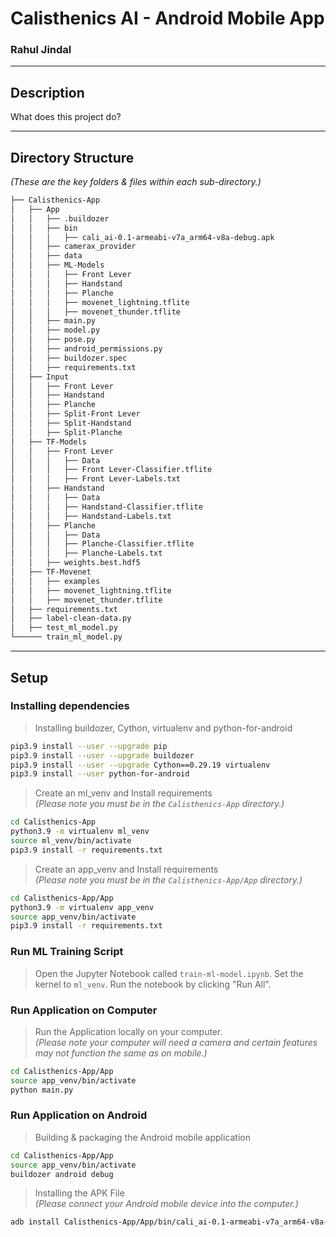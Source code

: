# Calisthenics AI - Android Mobile App
### Rahul Jindal

---

## Description
What does this project do?

---

## Directory Structure
*(These are the key folders & files within each sub-directory.)*

```markdown
├── Calisthenics-App
│   ├── App
│   │   ├── .buildozer
│   │   ├── bin
│   │   │   ├── cali_ai-0.1-armeabi-v7a_arm64-v8a-debug.apk
│   │   ├── camerax_provider
│   │   ├── data
│   │   ├── ML-Models
│   │   │   ├── Front Lever
│   │   │   ├── Handstand
│   │   │   ├── Planche
│   │   │   ├── movenet_lightning.tflite
│   │   │   ├── movenet_thunder.tflite
│   │   ├── main.py
│   │   ├── model.py
│   │   ├── pose.py
│   │   ├── android_permissions.py
│   │   ├── buildozer.spec
│   │   ├── requirements.txt
│   ├── Input
│   │   ├── Front Lever
│   │   ├── Handstand
│   │   ├── Planche
│   │   ├── Split-Front Lever
│   │   ├── Split-Handstand
│   │   ├── Split-Planche
│   ├── TF-Models
│   │   ├── Front Lever
│   │   │   ├── Data
│   │   │   ├── Front Lever-Classifier.tflite
│   │   │   ├── Front Lever-Labels.txt
│   │   ├── Handstand
│   │   │   ├── Data
│   │   │   ├── Handstand-Classifier.tflite
│   │   │   ├── Handstand-Labels.txt
│   │   ├── Planche
│   │   │   ├── Data
│   │   │   ├── Planche-Classifier.tflite
│   │   │   ├── Planche-Labels.txt
│   │   ├── weights.best.hdf5
│   ├── TF-Movenet
│   │   ├── examples
│   │   ├── movenet_lightning.tflite
│   │   ├── movenet_thunder.tflite
│   ├── requirements.txt
│   ├── label-clean-data.py
│   ├── test_ml_model.py
└────── train_ml_model.py
```

---

## Setup

### Installing dependencies

> Installing buildozer, Cython, virtualenv and python-for-android

```bash
pip3.9 install --user --upgrade pip
pip3.9 install --user --upgrade buildozer
pip3.9 install --user --upgrade Cython==0.29.19 virtualenv
pip3.9 install --user python-for-android
```

> Create an ml_venv and Install requirements \
*(Please note you must be in the `Calisthenics-App` directory.)*

```bash
cd Calisthenics-App
python3.9 -m virtualenv ml_venv
source ml_venv/bin/activate
pip3.9 install -r requirements.txt
```

> Create an app_venv and Install requirements\
*(Please note you must be in the `Calisthenics-App/App` directory.)*

```bash
cd Calisthenics-App/App
python3.9 -m virtualenv app_venv
source app_venv/bin/activate
pip3.9 install -r requirements.txt
```

### Run ML Training Script

> Open the Jupyter Notebook called `train-ml-model.ipynb`. Set the kernel to `ml_venv`. Run the notebook by clicking "Run All".

<!-- TODO - Adjust Training Script - user selects variables for paths, delete certain directories before running. Remote model.py and pose.py from TF-Movenet if possible. -->

### Run Application on Computer

> Run the Application locally on your computer. \
*(Please note your computer will need a camera and certain features may not function the same as on mobile.)*

```bash
cd Calisthenics-App/App
source app_venv/bin/activate
python main.py
```

### Run Application on Android

> Building & packaging the Android mobile application

```bash
cd Calisthenics-App/App
source app_venv/bin/activate
buildozer android debug
```

> Installing the APK File \
*(Please connect your Android mobile device into the computer.)*

```bash
adb install Calisthenics-App/App/bin/cali_ai-0.1-armeabi-v7a_arm64-v8a-debug.apk
```